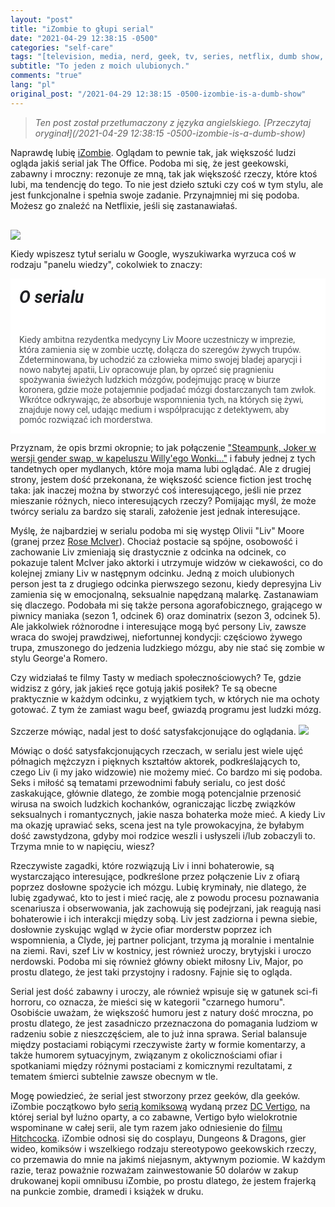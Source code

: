 ```yaml
---
layout: "post"
title: "iZombie to głupi serial"
date: "2021-04-29 12:38:15 -0500"
categories: "self-care"
tags: "[television, media, nerd, geek, tv, series, netflix, dumb show, dumb shows]"
subtitle: "To jeden z moich ulubionych."
comments: "true"
lang: "pl"
original_post: "/2021-04-29 12:38:15 -0500-izombie-is-a-dumb-show"
---
```


> *Ten post został przetłumaczony z języka angielskiego. [Przeczytaj oryginał](/2021-04-29 12:38:15 -0500-izombie-is-a-dumb-show)*

Naprawdę lubię <a href="https://www.netflix.com/watch/80027159?source=35" target="_blank">iZombie</a>. Oglądam to pewnie tak, jak większość ludzi ogląda jakiś serial jak The Office. Podoba mi się, że jest geekowski, zabawny i mroczny: rezonuje ze mną, tak jak większość rzeczy, które ktoś lubi, ma tendencję do tego. To nie jest dzieło sztuki czy coś w tym stylu, ale jest funkcjonalne i spełnia swoje zadanie. Przynajmniej mi się podoba. Możesz go znaleźć na Netflixie, jeśli się zastanawiałaś.

<a href="https://www.netflix.com/watch/80027159?source=35"><img src="https://pa1.narvii.com/6879/23b6da6d2fb2836ae55c8d1503416a8ce25873f5r1-500-250_hq.gif" style="margin-top: 1rem; margin-left: auto; margin-right: auto;"></a>

Kiedy wpiszesz tytuł serialu w Google, wyszukiwarka wyrzuca coś w rodzaju "panelu wiedzy", cokolwiek to znaczy:

<div style="padding: 1em; background-color: white; color: #4d5156; font-family: Roboto, arial; margin-bottom: 1em;"><h5 style="font-family: Roboto, arial; color: #202124; font-size: 20pt; margin-top: 0;">O serialu</h5>Kiedy ambitna rezydentka medycyny Liv Moore uczestniczy w imprezie, która zamienia się w zombie ucztę, dołącza do szeregów żywych trupów. Zdeterminowana, by uchodzić za człowieka mimo swojej bladej aparycji i nowo nabytej apatii, Liv opracowuje plan, by oprzeć się pragnieniu spożywania świeżych ludzkich mózgów, podejmując pracę w biurze koronera, gdzie może potajemnie podjadać mózgi dostarczanych tam zwłok. Wkrótce odkrywając, że absorbuje wspomnienia tych, na których się żywi, znajduje nowy cel, udając medium i współpracując z detektywem, aby pomóc rozwiązać ich morderstwa.</div>

Przyznam, że opis brzmi okropnie; to jak połączenie <a href="https://knowyourmeme.com/photos/1165176-cosplay" target="_blank">"Steampunk, Joker w wersji gender swap, w kapeluszu Willy'ego Wonki..."</a> i fabuły jednej z tych tandetnych oper mydlanych, które moja mama lubi oglądać. Ale z drugiej strony, jestem dość przekonana, że większość science fiction jest trochę taka: jak inaczej można by stworzyć coś interesującego, jeśli nie przez mieszanie różnych, nieco interesujących rzeczy? Pomijając myśl, że może twórcy serialu za bardzo się starali, założenie jest jednak interesujące.

Myślę, że najbardziej w serialu podoba mi się występ Olivii "Liv" Moore (granej przez <a href="https://en.wikipedia.org/wiki/Rose_McIver" target="_blank">Rose McIver</a>). Chociaż postacie są spójne, osobowość i zachowanie Liv zmieniają się drastycznie z odcinka na odcinek, co pokazuje talent McIver jako aktorki i utrzymuje widzów w ciekawości, co do kolejnej zmiany Liv w następnym odcinku. Jedną z moich ulubionych person jest ta z drugiego odcinka pierwszego sezonu, kiedy depresyjna Liv zamienia się w emocjonalną, seksualnie napędzaną malarkę. Zastanawiam się dlaczego. Podobała mi się także persona agorafobicznego, grającego w piwnicy maniaka (sezon 1, odcinek 6) oraz dominatrix (sezon 3, odcinek 5). Ale jakkolwiek różnorodne i interesujące mogą być persony Liv, zawsze wraca do swojej prawdziwej, niefortunnej kondycji: częściowo żywego trupa, zmuszonego do jedzenia ludzkiego mózgu, aby nie stać się zombie w stylu George'a Romero.

Czy widziałaś te filmy Tasty w mediach społecznościowych? Te, gdzie widzisz z góry, jak jakieś ręce gotują jakiś posiłek? Te są obecne praktycznie w każdym odcinku, z wyjątkiem tych, w których nie ma ochoty gotować. Z tym że zamiast wagu beef, gwiazdą programu jest ludzki mózg. Szczerze mówiąc, nadal jest to dość satysfakcjonujące do oglądania.
<img src="https://i.imgur.com/6Xkliem.gif?noredirect" id="fixedwidth" style="margin-top: 1rem; margin-left: auto; margin-right: auto;">

Mówiąc o dość satysfakcjonujących rzeczach, w serialu jest wiele ujęć półnagich mężczyzn i pięknych kształtów aktorek, podkreślających to, czego Liv (i my jako widzowie) nie możemy mieć. Co bardzo mi się podoba. Seks i miłość są tematami przewodnimi fabuły serialu, co jest dość zaskakujące, głównie dlatego, że zombie mogą potencjalnie przenosić wirusa na swoich ludzkich kochanków, ograniczając liczbę związków seksualnych i romantycznych, jakie nasza bohaterka może mieć. A kiedy Liv ma okazję uprawiać seks, scena jest na tyle prowokacyjna, że byłabym dość zawstydzona, gdyby moi rodzice weszli i usłyszeli i/lub zobaczyli to. Trzyma mnie to w napięciu, wiesz?

Rzeczywiste zagadki, które rozwiązują Liv i inni bohaterowie, są wystarczająco interesujące, podkreślone przez połączenie Liv z ofiarą poprzez dosłowne spożycie ich mózgu. Lubię kryminały, nie dlatego, że lubię zgadywać, kto to jest i mieć rację, ale z powodu procesu poznawania scenariusza i obserwowania, jak zachowują się podejrzani, jak reagują nasi bohaterowie i ich interakcji między sobą. Liv jest zadziorna i pewna siebie, dosłownie zyskując wgląd w życie ofiar morderstw poprzez ich wspomnienia, a Clyde, jej partner policjant, trzyma ją moralnie i mentalnie na ziemi. Ravi, szef Liv w kostnicy, jest również uroczy, brytyjski i uroczo nerdowski. Podoba mi się również główny obiekt miłosny Liv, Major, po prostu dlatego, że jest taki przystojny i radosny. Fajnie się to ogląda.

Serial jest dość zabawny i uroczy, ale również wpisuje się w gatunek sci-fi horroru, co oznacza, że mieści się w kategorii "czarnego humoru". Osobiście uważam, że większość humoru jest z natury dość mroczna, po prostu dlatego, że jest zasadniczo przeznaczona do pomagania ludziom w radzeniu sobie z nieszczęściem, ale to już inna sprawa. Serial balansuje między postaciami robiącymi rzeczywiste żarty w formie komentarzy, a także humorem sytuacyjnym, związanym z okolicznościami ofiar i spotkaniami między różnymi postaciami z komicznymi rezultatami, z tematem śmierci subtelnie zawsze obecnym w tle.

Mogę powiedzieć, że serial jest stworzony przez geeków, dla geeków. iZombie początkowo było <a href="https://www.dccomics.com/blog/2018/10/30/vertigo-for-the-dc-fan-izombie-by-chris-roberson-and-mike-allred" target="_blank">serią komiksową</a> wydaną przez <a href="https://en.wikipedia.org/wiki/Vertigo_Comics" target="_blank">DC Vertigo</a>, na której serial był luźno oparty, a co zabawne, Vertigo było wielokrotnie wspominane w całej serii, ale tym razem jako odniesienie do <a href="https://en.wikipedia.org/wiki/Vertigo_(film)" target="_blank">filmu Hitchcocka</a>. iZombie odnosi się do cosplayu, Dungeons & Dragons, gier wideo, komiksów i wszelkiego rodzaju stereotypowo geekowskich rzeczy, co przemawia do mnie na jakimś niejasnym, aktywnym poziomie. W każdym razie, teraz poważnie rozważam zainwestowanie 50 dolarów w zakup drukowanej kopii omnibusu iZombie, po prostu dlatego, że jestem frajerką na punkcie zombie, dramedi i książek w druku.